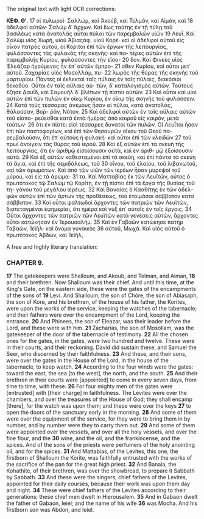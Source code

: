 The original text with light OCR corrections:

**ΚΕΦ. Θʹ.**
17 οἱ πυλωροί· Σαλλώμ, καὶ Ἀκούβ, καὶ Τελμάν, καὶ Αἱμάν, καὶ
18 ἀδελφοὶ αὐτῶν· Σαλὼμ δ᾿ ἄρχων. Καὶ ἕως ταύτης ἐν τῇ πύλῃ
τοῦ βασιλέως κατὰ ἀνατολὰς αὗται πύλαι τῶν παρεμβολῶν υἱῶν
19 Λευΐ. Καὶ Σαλὼμ υἱὸς Χωρὴ, υἱοῦ Ἀβιαςάφ, υἱοῦ Κορέ· καὶ οἱ
ἀδελφοὶ αὐτοῦ εἰς οἶκον πατρὸς αὐτοῦ, οἱ Κορίται ἐπὶ τῶν ἔργων
τῆς λειτουργίας, φυλάσσοντες τὰς φυλακὰς τῆς σκηνῆς· καὶ πα-
τέρες αὐτῶν ἐπὶ τῆς παρεμβολῆς Κυρίου, φυλάσσοντες τὴν εἴσο-
20 δον. Καὶ Φινεὲς υἱὸς Ἐλεάζαρ ἡγούμενος ἦν ἐπ᾿ αὐτῶν ἔμπρο-
21 σθεν Κυρίου, καὶ οὗτοι μετ᾿ αὐτοῦ. Ζαχαρίας υἱὸς Μοσολλὰμ, πυ-
22 λωρὸς τῆς θύρας τῆς σκηνῆς τοῦ μαρτυρίου. Πάντες οἱ ἐκλεκτοὶ ταῖς
πύλαις ἐν ταῖς πύλαις, διακόσιοι δεκαδύο. Οὗτοι ἐν ταῖς αὔλαις αὐ-
τῶν, δ᾿ καταλογισμὸς αὐτῶν. Τούτους ἔζησε Δαυΐδ, καὶ Σαμουὴλ δ᾿
βλέπων τῇ πίστει αὐτῶν.
23 Καὶ οὗτοι καὶ υἱοὶ αὐτῶν ἐπὶ τῶν πυλῶν
ἐν οἴκῳ Κυρίου, ἐν οἴκῳ τῆς σκηνῆς τοῦ φυλάσσειν.
24 Κατὰ τοὺς
τέσσαρας ἀνέμους ἦσαν αἱ πύλαι, κατὰ ἀνατολὰς, θάλασσαν, Βοῤ-
ῥᾶν, Νότον.
25 Καὶ ἀδελφοὶ αὐτῶν ἐν ταῖς αὔλαις αὐτῶν τοῦ εἰσπο-
ρεύεσθαι κατὰ ἑπτὰ ἡμέρας ἀπὸ καιροῦ εἰς καιρὸν, μετὰ τούτων·
26 ὅτι ἐν πίστει εἰσὶ τέσσαρες δυνατοὶ τῶν πυλῶν. Οἱ Λευΐται ἦσαν
ἐπὶ τῶν παστοφορίων, καὶ ἐπὶ τῶν θησαυρῶν οἴκου τοῦ Θεοῦ πα-
ρεμβαλοῦσιν, ὅτι ἐπ᾿ αὐτοὺς ἡ φυλακὴ· καὶ οὗτοι ἐπὶ τῶν κλειδῶν
27 τοῦ πρωΐ ἀνοίγειν τὰς θύρας τοῦ ἱεροῦ.
28 Καὶ ἐξ αὐτῶν ἐπὶ τὰ
σκευή τῆς λειτουργίας, ὅτι ἐν ἀριθμῷ εἰσοίσουσιν αὐτὰ, καὶ ἐν ἀριθ-
μῷ ἐξοίσουσιν αὐτά.
29 Καὶ ἐξ αὐτῶν καθεσταμένοι ἐπὶ τὰ σκεύη,
καὶ ἐπὶ πάντα τὰ σκεύη τὰ ἅγια, καὶ ἐπὶ τῆς σεμιδάλεως, τοῦ
30 οἴνου, τοῦ ἐλαίου, τοῦ λιβανωτοῦ, καὶ τῶν ἀρωμάτων. Καὶ ἀπὸ
τῶν υἱῶν τῶν ἱερέων ἦσαν μυρεψοὶ τοῦ μύρου, καὶ εἰς τὰ ἀρώμα-
31 τα. Καὶ Ματταβίας ἐκ τῶν Λευϊτῶν, οὗτος ὁ πρωτότοκος τῷ
Σαλὼμ τῷ Κορίτῃ, ἐν τῇ πίστει ἐπὶ τὰ ἔργα τῆς θυσίας τοῦ τη-
γάνου τοῦ μεγάλου ἱερέως.
32 Καὶ Βαναίας ὁ Κααθίτης ἐκ τῶν ἀδελ-
φῶν αὐτῶν ἐπὶ τῶν ἄρτων τῆς προθέσεως, τοῦ ἑτοιμάσαι σάββατον
κατὰ σάββατον.
33 Καὶ οὗτοι ψαλτωδοὶ ἄρχοντες τῶν πατριῶν τῶν
Λευϊτῶν, διατεταγμέναι ἐφημερίαι, ὅτι ἡμέρα καὶ νὺξ ἐπ᾿ αὐτοῖς
ἐν τοῖς ἔργοις.
34 Οὗτοι ἄρχοντες τῶν πατριῶν τῶν Λευϊτῶν κατὰ
γενέσεις αὐτῶν, ἄρχοντες οὗτοι κατώκησαν ἐν Ἱερουσαλήμ.
35 Καὶ
ἐν Γαβαὼν κατώκησε πατὴρ Γαβαὼν, Ἰεϊὴλ· καὶ ὄνομα γυναικὸς
36 αὐτοῦ, Μωχά. Καὶ υἱὸς αὐτοῦ ὁ πρωτότοκος Ἀβδὼν, καὶ Ἰεϊὴλ,

A free and highly literary translation:

### CHAPTER 9.
**17** The gatekeepers were Shalloum, and Akoub, and Telman, and Aiman,
**18** and their brethren. Now Shalloum was their chief. And until this time, at the King's Gate,
on the eastern side, these were the gates of the encampments of the sons of
**19** Levi. And Shalloum, the son of Chōre, the son of Abiasaph, the son of Kore,
and his brethren, of the house of his father, the Korites, were upon the works of the service,
keeping the watches of the tabernacle; and their fathers were over the encampment of the Lord,
keeping the entrance.
**20** And Phinees, the son of Eleazar, was their leader before the Lord,
and these were with him.
**21** Zacharias, the son of Mosollam, was the gatekeeper of the door of the tabernacle of testimony.
**22** All the chosen ones for the gates, in the gates, were two hundred and twelve.
These were in their courts, and their reckoning.
David did sustain these, and Samuel the Seer, who discerned by their faithfulness.
**23** And these, and their sons, were over the gates in the House of the Lord,
in the house of the tabernacle, to keep watch.
**24** According to the four winds were the gates: toward the east,
the sea [to the west], the north, and the south.
**25** And their brethren in their courts were [appointed] to come in
every seven days, from time to time, with these.
**26** For four mighty men of the gates were [entrusted] with [their charge] in faithfulness.
The Levites were over the chambers, and over the treasures of the House of God;
they shall encamp [there], for the watch was upon them; and these were over the keys
**27** to open the doors of the sanctuary early in the morning.
**28** And some of them were over the equipment of the service,
for they were to bring them in by number, and by number were they to carry them out.
**29** And some of them were appointed over the vessels, and over all the holy vessels,
and over the fine flour, and the
**30** wine, and the oil, and the frankincense, and the spices.
And of the sons of the priests were perfumers of the holy anointing oil, and for the spices.
**31** And Mattabias, of the Levites, this one, the firstborn of Shalloum the Korite,
was faithfully entrusted with the works of the sacrifice of the pan for the great high priest.
**32** And Banaia, the Kohathite, of their brethren, was over the showbread,
to prepare it Sabbath by Sabbath.
**33** And these were the singers, chief fathers of the Levites, appointed for their daily courses,
because their work was upon them day and night.
**34** These were chief fathers of the Levites according to their generations;
these chief men dwelt in Hierousalem.
**35** And in Gabaon dwelt the father of Gabaon, Ieiel; and the name of his wife
**36** was Mocha. And his firstborn son was Abdon, and Ieiel.